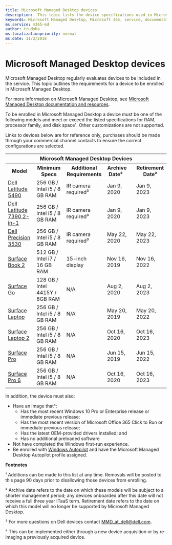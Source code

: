 ```yaml
---
title: Microsoft Managed Desktop devices
description:  This topic lists the device specifications used in Microsoft Managed Desktop.
keywords: Microsoft Managed Desktop, Microsoft 365, service, documentation
ms.service: m365-md
author: trudyha
ms.localizationpriority: normal
ms.date: 11/2/2018
---
```


# Microsoft Managed Desktop devices

Microsoft Managed Desktop regularly evaluates devices to be included in the service. This topic outlines the requirements for a device to be enrolled in Microsoft Managed Desktop.

For more information on Microsoft Managed Desktop, see [Microsoft Managed Desktop documentation and resources](https://docs.microsoft.com/microsoft-365/managed-desktop/). 

<!-- Microsoft 365 E5; Device as a Service -->
<!-- Split from device & technologies topic. Destination topic for aka.ms/device-list  -->
To be enrolled in Microsoft Managed Desktop a device must be one of the following models and meet or exceed the listed specifications for RAM, processor family, and disk space&#x00B9;. Other customizations are not supported. 

Links to devices below are for reference only, purchases should be made through your commercial channel contacts to ensure the correct configurations are selected.

<table>
<tr><th colspan="6">Microsoft Managed Desktop Devices</th></tr>
<tr><th>Model</th><th>Minimum Specs</th><th>Additional Requirements</th><th>Archive&nbsp;&nbsp;&nbsp; Date&#178;&nbsp;&nbsp;&nbsp;&nbsp;&nbsp;</th><th>Retirement Date&#178;</th></tr>
<tr><td><a href="https://www.dell.com/en-us/work/shop/cty/pdp/spd/latitude-14-5490-laptop?cid=265768&st=dell%2Blatitude%2B5490&VEN1=yKFOheND,73873544881479,901q5c14135,c,,%7BProductid%7D&VEN2=be,dell%2Blatitude%2B5490&lid=5980636&dgc=st&dgseg=so&acd=12309152537461020&VEN3=112504543746142297">Dell Latitude 5490</a></td><td>256 GB / Intel i5 / 8 GB RAM</td><td>IR camera required&#179;</td><td>Jan 9, 2020</td><td>Jan 9, 2023</td></tr>
<tr><td><a href="https://www.dell.com/en-us/work/shop/cty/pdp/spd/latitude-13-7390-2-in-1-laptop?cid=265768&st=dell%2Blatitude%2B7390%2B2-in-1&VEN1=bRXisqe7,73255069985268,901q5c14135,c,,%7BProductid%7D&VEN2=be,dell%2Blatitude%2B7390%2B2-in-1&lid=5981275&dgc=st&dgseg=so&acd=12309152537461020&VEN3=112504543746142297">Dell Latitude 7390 2-in-1</a></td><td>256 GB / Intel i5 / 8 GB RAM</td><td>IR camera required&#179;</td><td>Jan 9, 2020</td><td>Jan 9, 2023</td></tr>
<tr><td><a href="https://www.dell.com/en-us/work/shop/cty/pdp/spd/precision-15-3530-laptop?cid=265720&st=dell%2Bprecision%2B3530&VEN1=ihEzXzFB,73667408703289,901q5c14135,c,,%7BProductid%7D&VEN2=be,dell%2Bprecision%2B3530&lid=42076560130&dgc=st&dgseg=so&acd=12309152537461020&VEN3=112504543746142297">Dell Precision 3530</a></td><td>256 GB / Intel i5 / 8 GB RAM</td><td>IR camera required&#179;</td><td>May 22, 2020</td><td>May 22, 2023</td></tr>

<tr><td><a href="https://www.microsoft.com/en-us/p/surface-book-2-for-business/8x4htznfgg38/lbh3?cid=msft_web_collection&CustomerIntent=Consumer">Surface Book 2</a></td><td>512 GB / Intel i7 / 16 GB RAM</td><td>15-inch display</td><td>Nov 16, 2019</td><td>Nov 16, 2022</td></tr>
<tr><td><a href="https://www.microsoft.com/en-us/p/surface-go-for-business/909wr0x3sgfk/8khl?cid=msft_web_collection&CustomerIntent=Consumer&activetab=pivot%3aoverviewtab">Surface Go</a></td><td>128 GB / Intel 4415Y / 8GB RAM</td><td>N/A</td><td>Aug 2, 2020</td><td>Aug 2, 2023</td></tr>
<tr><td><a href="https://www.microsoft.com/en-us/p/surface-laptop-1st-gen-for-business/8w36k32zm453/g4vs?cid=msft_web_collection&CustomerIntent=Consumer&activetab=pivot%3aoverviewtab">Surface Laptop</a></td><td>256 GB / Intel i5 / 8 GB RAM</td><td>N/A</td><td>May 20, 2019</td><td>May 20, 2022</td></tr>
<tr><td><a href="https://www.microsoft.com/en-us/p/surface-laptop-2-for-business/8xlk0g60tlb6/hkq9?cid=msft_web_collection&CustomerIntent=Consumer">Surface Laptop 2</a></td><td>256 GB / Intel i5 / 8 GB RAM </td><td>N/A</td><td>Oct 16, 2020</td><td>Oct 16, 2023</td></tr>
<tr><td><a href="https://www.microsoft.com/en-us/p/surface-pro-5th-gen-for-business/907tds4dgwwv/kkzn?cid=msft_web_collection&CustomerIntent=Consumer">Surface Pro</a></td><td> 256 GB / Intel i5 / 8 GB RAM</td><td>N/A</td><td>Jun 15, 2019</td><td>Jun 15, 2022</td></tr>
<tr><td><a href="https://www.microsoft.com/en-us/p/surface-pro-6-for-business/8xjq3d3lrp0r/grf9?cid=msft_web_collection&CustomerIntent=Consumer&activetab=pivot%3aoverviewtab">Surface Pro 6</a></td><td>256 GB / Intel i5 / 8 GB RAM</td><td>N/A</td><td>Oct 16, 2020</td><td>Oct 16, 2023</td></tr>
</table>

In addition, the device must also:     

- Have an image that&#8308;:
    - Has the most recent Windows 10 Pro or Enterprise release or immediate previous release;
    - Has the most recent version of Microsoft Office 365 Click to Run or immediate previous release;
    - Has the latest OEM-provided drivers installed; and
    - Has no additional preloaded software
- Not have completed the Windows first-run experience.
- Be enrolled with [Windows Autopilot](https://docs.microsoft.com/en-us/windows/deployment/windows-autopilot/user-driven-aad) and have the Microsoft Managed Desktop Autopilot profile assigned.

**Footnotes**

&#x00B9; Additions can be made to this list at any time. Removals will be posted to this page 90 days prior to disallowing those devices from enrolling.

&#178; Archive date refers to the date on which these models will be subject to a shorter management period; any devices onboarded after this date will not receive a full three year ITaaS term. Retirement date refers to the date on which this model will no longer be supported by Microsoft Managed Desktop.

&#179; For more questions on Dell devices contact <a href="mailto:MMD_at_dell@dell.com">MMD_at_dell@dell.com</a>.

&#8308; This can be implemented either through a new device acquisition or by re-imaging a previously acquired device.
